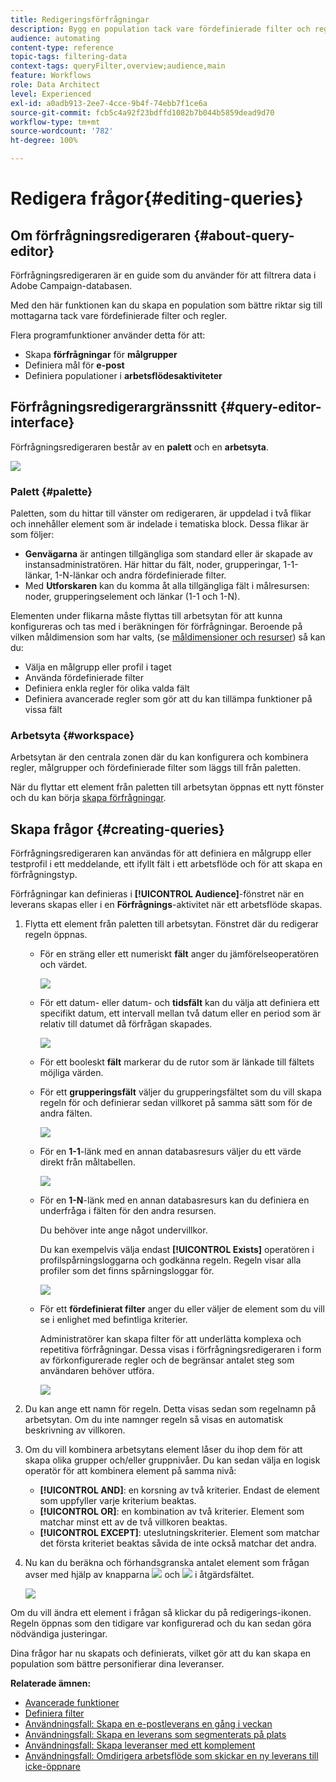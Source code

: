 ```yaml
---
title: Redigeringsförfrågningar
description: Bygg en population tack vare fördefinierade filter och regler.
audience: automating
content-type: reference
topic-tags: filtering-data
context-tags: queryFilter,overview;audience,main
feature: Workflows
role: Data Architect
level: Experienced
exl-id: a0adb913-2ee7-4cce-9b4f-74ebb7f1ce6a
source-git-commit: fcb5c4a92f23bdffd1082b7b044b5859dead9d70
workflow-type: tm+mt
source-wordcount: '782'
ht-degree: 100%

---
```


# Redigera frågor{#editing-queries}

## Om förfrågningsredigeraren {#about-query-editor}

Förfrågningsredigeraren är en guide som du använder för att filtrera data i Adobe Campaign-databasen.

Med den här funktionen kan du skapa en population som bättre riktar sig till mottagarna tack vare fördefinierade filter och regler.

Flera programfunktioner använder detta för att:

* Skapa **förfrågningar** för **målgrupper**
* Definiera mål för **e-post**
* Definiera populationer i **arbetsflödesaktiviteter**

## Förfrågningsredigerargränssnitt {#query-editor-interface}

Förfrågningsredigeraren består av en **palett** och en **arbetsyta**.

![](assets/query_editor_overview.png)

### Palett {#palette}

Paletten, som du hittar till vänster om redigeraren, är uppdelad i två flikar och innehåller element som är indelade i tematiska block.    Dessa flikar är som följer:

* **Genvägarna** är antingen tillgängliga som standard eller är skapade av instansadministratören. Här hittar du fält, noder, grupperingar, 1-1-länkar, 1-N-länkar och andra fördefinierade filter.
* Med **Utforskaren** kan du komma åt alla tillgängliga fält i målresursen: noder, grupperingselement och länkar (1-1 och 1-N).

Elementen under flikarna måste flyttas till arbetsytan för att kunna konfigureras och tas med i beräkningen för förfrågningar.    Beroende på vilken måldimension som har valts, (se [måldimensioner och resurser](../../automating/using/query.md#targeting-dimensions-and-resources)) så kan du:

* Välja en målgrupp eller profil i taget
* Använda fördefinierade filter
* Definiera enkla regler för olika valda fält
* Definiera avancerade regler som gör att du kan tillämpa funktioner på vissa fält

### Arbetsyta {#workspace}

Arbetsytan är den centrala zonen där du kan konfigurera och kombinera regler, målgrupper och fördefinierade filter som läggs till från paletten.

När du flyttar ett element från paletten till arbetsytan öppnas ett nytt fönster och du kan börja [skapa förfrågningar](#creating-queries).

## Skapa frågor {#creating-queries}

Förfrågningsredigeraren kan användas för att definiera en målgrupp eller testprofil i ett meddelande, ett ifyllt fält i ett arbetsflöde och för att skapa en förfrågningstyp.

Förfrågningar kan definieras i **[!UICONTROL Audience]**-fönstret när en leverans skapas eller i en **Förfrågnings**-aktivitet när ett arbetsflöde skapas.

1. Flytta ett element från paletten till arbetsytan.    Fönstret där du redigerar regeln öppnas.

   * För en sträng eller ett numeriskt **fält** anger du jämförelseoperatören och värdet.

     ![](assets/query_editor_audience_definition2.png)

   * För ett datum- eller datum- och **tidsfält** kan du välja att definiera ett specifikt datum, ett intervall mellan två datum eller en period som är relativ till datumet då förfrågan skapades.

     ![](assets/query_editor_date_field.png)

   * För ett booleskt **fält** markerar du de rutor som är länkade till fältets möjliga värden.
   * För ett **grupperingsfält** väljer du grupperingsfältet som du vill skapa regeln för och definierar sedan villkoret på samma sätt som för de andra fälten.

     ![](assets/query_editor_audience_definition4.png)

   * För en **1-1**-länk med en annan databasresurs väljer du ett värde direkt från måltabellen.

     ![](assets/query_editor_audience_definition5.png)

   * För en **1-N**-länk med en annan databasresurs kan du definiera en underfråga i fälten för den andra resursen.

     Du behöver inte ange något undervillkor.

     Du kan exempelvis välja endast **[!UICONTROL Exists]** operatören i profilspårningsloggarna och godkänna regeln.  Regeln visar alla profiler som det finns spårningsloggar för.

     ![](assets/query_editor_audience_definition6.png)

   * För ett **fördefinierat filter** anger du eller väljer de element som du vill se i enlighet med befintliga kriterier.

     Administratörer kan skapa filter för att underlätta komplexa och repetitiva förfrågningar.    Dessa visas i förfrågningsredigeraren i form av förkonfigurerade regler och de begränsar antalet steg som användaren behöver utföra.

     ![](assets/query-editor_filter_email-audience_filter.png)

1. Du kan ange ett namn för regeln.    Detta visas sedan som regelnamn på arbetsytan.  Om du inte namnger regeln så visas en automatisk beskrivning av villkoren.
1. Om du vill kombinera arbetsytans element låser du ihop dem för att skapa olika grupper och/eller gruppnivåer.    Du kan sedan välja en logisk operatör för att kombinera element på samma nivå:

   * **[!UICONTROL AND]**: en korsning av två kriterier.  Endast de element som uppfyller varje kriterium beaktas.
   * **[!UICONTROL OR]**: en kombination av två kriterier.  Element som matchar minst ett av de två villkoren beaktas.
   * **[!UICONTROL EXCEPT]**: uteslutningskriterier.  Element som matchar det första kriteriet beaktas såvida de inte också matchar det andra.

1. Nu kan du beräkna och förhandsgranska antalet element som frågan avser med hjälp av knapparna ![](assets/count.png) och ![](assets/preview.png) i åtgärdsfältet.

   ![](assets/query_editor_combining_rules.png)

Om du vill ändra ett element i frågan så klickar du på redigerings-ikonen.  Regeln öppnas som den tidigare var konfigurerad och du kan sedan göra nödvändiga justeringar.

Dina frågor har nu skapats och definierats, vilket gör att du kan skapa en population som bättre personifierar dina leveranser.

**Relaterade ämnen:**

* [Avancerade funktioner](../../automating/using/advanced-expression-editing.md)
* [Definiera filter](../../developing/using/configuring-filter-definition.md)
* [Användningsfall: Skapa en e-postleverans en gång i veckan](../../automating/using/workflow-weekly-offer.md)
* [Användningsfall: Skapa en leverans som segmenterats på plats](../../automating/using/workflow-segmentation-location.md)
* [Användningsfall: Skapa leveranser med ett komplement](../../automating/using/workflow-created-query-with-complement.md)
* [Användningsfall: Omdirigera arbetsflöde som skickar en ny leverans till icke-öppnare](../../automating/using/workflow-cross-channel-retargeting.md)
